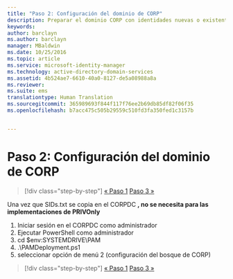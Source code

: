 ```yaml
---
title: "Paso 2: Configuración del dominio de CORP"
description: Preparar el dominio CORP con identidades nuevas o existentes para ser administrado por Privileged Identity Manager mediante scripts
keywords: 
author: barclayn
ms.author: barclayn
manager: MBaldwin
ms.date: 10/25/2016
ms.topic: article
ms.service: microsoft-identity-manager
ms.technology: active-directory-domain-services
ms.assetid: 4b524ae7-6610-40a0-8127-de5a08988a8a
ms.reviewer: 
ms.suite: ems
translationtype: Human Translation
ms.sourcegitcommit: 365989693f844f117f76ee2b69db85df82f06f35
ms.openlocfilehash: b7acc475c505b29559c510fd3fa350fed1c3157b


---
```


# <a name="step-2-configuring-the-corp-domain"></a>Paso 2: Configuración del dominio de CORP

>[!div class="step-by-step"]
[« Paso 1](sp1-step1-configuring-priv-domain.md)
[Paso 3 »](sp1-step3-installing-configuring-sql.md)

Una vez que SIDs.txt se copia en el CORPDC **, no se necesita para las implementaciones de PRIVOnly**

1. Iniciar sesión en el CORPDC como administrador
2. Ejecutar PowerShell como administrador
3. cd $env:SYSTEMDRIVE\PAM
4. .\PAMDeployment.ps1
5. seleccionar opción de menú 2 (configuración del bosque de CORP)

>[!div class="step-by-step"]
[« Paso 1](sp1-step1-configuring-priv-domain.md)
[Paso 3 »](sp1-step3-installing-configuring-sql.md)



<!--HONumber=Nov16_HO2-->


